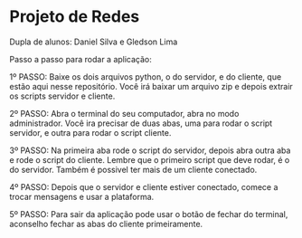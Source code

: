 # Projeto de Redes


Dupla de alunos:
Daniel Silva e Gledson Lima



Passo a passo para rodar a aplicação:

1º PASSO: Baixe os dois arquivos python, o do servidor, e do cliente, que estão aqui nesse repositório. Você irá baixar um arquivo zip e depois extrair os scripts servidor e cliente.

2º PASSO: Abra o terminal do seu computador, abra no modo administrador. Você ira precisar de duas abas, uma para rodar o script servidor, e outra para rodar o script cliente.

3º PASSO: Na primeira aba rode o script do servidor, depois abra outra aba e rode o script do cliente. Lembre que o primeiro script que deve rodar, é o do servidor. Também é possivel ter mais de um cliente conectado.

4º PASSO: Depois que o servidor e cliente estiver conectado, comece a trocar mensagens e usar a plataforma.

5º PASSO: Para sair da aplicação pode usar o botão de fechar do terminal, aconselho fechar as abas do cliente primeiramente.
